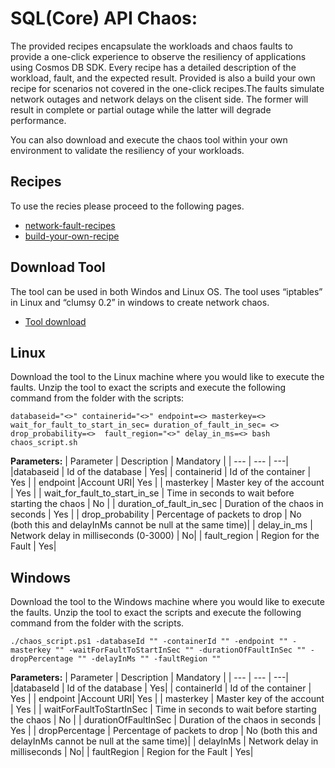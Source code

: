 # SQL(Core) API Chaos:
The provided recipes encapsulate the workloads and chaos faults to provide a one-click experience to observe the resiliency of applications using Cosmos DB SDK. Every recipe has a detailed description of the workload, fault, and the expected result. Provided is also a build your own recipe for scenarios not covered in the one-click recipes.The faults simulate network outages and network delays on the clisent side. The former will result in complete or partial outage while the latter will degrade performance.

You can also download and execute the chaos tool within your own environment to validate the resiliency of your workloads.


## Recipes
To use the recies please proceed to the following pages.
 - [network-fault-recipes](./network-faults/)
 - [build-your-own-recipe](./build-your-own-recipe)

## Download Tool
The tool can be used in both Windos and Linux OS. The tool uses “iptables” in Linux and “clumsy 0.2” in windows to create network chaos. 

- [Tool download](./chaos-tool.zip)

## Linux
Download the tool to the Linux machine where you would like to execute the faults. Unzip the tool to exact the scripts and execute the following command from the folder with the scripts:

```
databaseid="<>" containerid="<>" endpoint=<> masterkey=<> wait_for_fault_to_start_in_sec= duration_of_fault_in_sec= <> drop_probability=<>  fault_region="<>" delay_in_ms=<> bash chaos_script.sh
```
**Parameters:**
   |  Parameter | Description | Mandatory |
   | --- | --- | ---|
   |databaseid | Id of the database | Yes|
   | containerid | Id of the container  | Yes |
   | endpoint |Account URI| Yes |
   | masterkey | Master key of the account | Yes |
   | wait_for_fault_to_start_in_se | Time in seconds to wait before starting the chaos | No |
   | duration_of_fault_in_sec | Duration of the chaos in seconds  | Yes |
   | drop_probability | Percentage of packets to drop  | No (both this and delayInMs cannot be null at the same time)|
   | delay_in_ms | Network delay in milliseconds (0-3000) | No|
   | fault_region | Region for the Fault | Yes|

## Windows
Download the tool to the Windows machine where you would like to execute the faults. Unzip the tool to exact the scripts and execute the following command from the folder with the scripts.

 ```
./chaos_script.ps1 -databaseId "" -containerId "" -endpoint "" -masterkey "" -waitForFaultToStartInSec "" -durationOfFaultInSec "" -dropPercentage "" -delayInMs "" -faultRegion ""
 ```
**Parameters:**
   |  Parameter | Description | Mandatory |
   | --- | --- | ---|
   |databaseId | Id of the database | Yes|
   | containerId | Id of the container  | Yes |
   | endpoint |Account URI| Yes |
   | masterkey | Master key of the account | Yes |
   | waitForFaultToStartInSec | Time in seconds to wait before starting the chaos | No |
   | durationOfFaultInSec | Duration of the chaos in seconds  | Yes |
   | dropPercentage | Percentage of packets to drop  | No (both this and delayInMs cannot be null at the same time)|
   | delayInMs | Network delay in milliseconds | No|
   | faultRegion | Region for the Fault | Yes|

   

   
